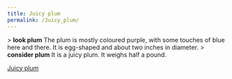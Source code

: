 ```yaml
---
title: Juicy plum
permalink: /Juicy_plum/
---
```


\> **look plum**
The plum is mostly coloured purple, with some touches of blue here and
there. It is egg-shaped and about two inches in diameter.
\> **consider plum**
It is a juicy plum.
It weighs half a pound.

[Juicy plum](Category:_Consumables "wikilink")